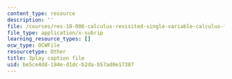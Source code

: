 ```yaml
---
content_type: resource
description: ''
file: /courses/res-18-006-calculus-revisited-single-variable-calculus-fall-2010/be5ce4dd194ed1dcb2dab57ad0e17387_y4EcXTVqFb4.srt
file_type: application/x-subrip
learning_resource_types: []
ocw_type: OCWFile
resourcetype: Other
title: 3play caption file
uid: be5ce4dd-194e-d1dc-b2da-b57ad0e17387
---
```

